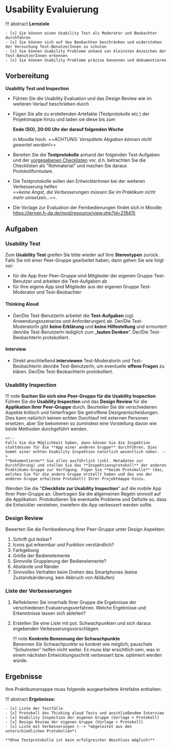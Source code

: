 # Usability Evaluierung

!!! abstract 
    **Lernziele**

    - [x] Sie können einen Usability Test als Moderator und Beobachter durchführen
    - [x] Sie können sich auf das Beobachten beschränken und widerstehen der Versuchung Test-BenutzerInnen zu schulen
    - [x] Sie können Usability Probleme anhand von kleinsten Anzeichen der Test-BenutzerInnen erkennen
    - [x] Sie können Usability Probleme präzise benennen und dokumentieren

## Vorbereitung



<!--
!!! warning
     **Vorbereitung der Testprotokolle (zu Hause!)**  
     Bereiten Sie die Testprotokolle vor anhand der folgenden Test-Aufgaben und der vorgegebenen Checklisten, d.h. betrachten Sie die Checklisten als "Rohmaterial" und machen Sie daraus Protokollformulare.

   
Die Testprotokolle sollen den Entwickler*innen bei der weiteren Verbesserung helfen (_keine Angst, die Verbesserungen müssen Sie im Praktikum nicht mehr umsetzen..._).

Alle **Protokolle** aus den folgenden Teilaufgaben kommen in die Projektmappe.
-->



**Usability Test und Inspection**

- Führen Sie die Usability Evaluation und das Design Review wie im weiteren Verlauf beschrieben durch
- Fügen Sie alle zu erstellenden Artefakte (Testprotokolle etc.) der Projektmappe hinzu und laden sie diese bis zum  
    
    __Ende (SO), 20:00 Uhr der darauf folgenden Woche__  
    
    in Moodle hoch.  ==_ACHTUNG: Verspätete Abgaben können nicht gewertet werden!_==

- Bereiten Sie die __Testprotokolle__ anhand der folgenden Test-Aufgaben und der [vorgegebenen Checklisten](https://lernen.h-da.de/mod/resource/view.php?id=218415) vor, d.h. betrachten Sie die Checklisten als "Rohmaterial" und machen Sie daraus Protokollformulare.   
- Die Testprotokolle sollen den EntwicklerInnen bei der weiteren Verbesserung helfen  
  ==_keine Angst, die Verbesserungen müssen Sie im Praktikum nicht mehr umsetzen..._==.
- Die Vorlage zur Evaluation der Fernbedienungen findet sich in Moodle:  
    <https://lernen.h-da.de/mod/resource/view.php?id=218415>



## Aufgaben

### Usability Test

<!--
!!! warning
    **Corona-Update**  
    Bitten Sie ein Familienmitglied oder eine andere externe Person den Test aus der Rolle des Stereotypen durchzuführen. Ggf. kann die/der Protokollant*in via Webcam beobachten und protokollieren. Falls Sie den Test am Emulator durchführen können Sie ein Screensharing oder ggf. sogar ein Tool wie [TeamViewer](https://www.teamviewer.com/de/) nutzen (falls die/der Tester nicht vor Ort anwesend ist).
-->

Zum **Usability Test** greifen Sie bitte wieder auf Ihre **Stereotypen** zurück. Falls Sie mit einer Peer-Gruppe gearbeitet haben, dann gehen Sie wie folgt vor:

* für die App Ihrer Peer-Gruppe sind Mitglieder der eigenen Gruppe Test-Benutzer und arbeiten die Test-Aufgaben ab
* für Ihre eigene App sind Mitglieder aus der eigenen Gruppe Test-Moderator und Test-Beobachter

#### Thinking Aloud
* Der/Die Test-BenutzerIn arbeitet die **Test-Aufgaben** (vgl. Anwendungsszenarios und Anforderungen) ab. Der/Die Test-ModeratorIn gibt **keine Erklärung** und **keine Hilfestellung** und ermuntert den/die Test-BenutzerIn lediglich zum „**lauten Denken**“. Der/Die Test-BeobachterIn protokolliert.
#### Interview
* Direkt anschließend **interviewen** Test-ModeratorIn und Test-BeobachterIn den/die Test-BenutzerIn, um eventuelle **offene Fragen** zu klären. Der/Die Test-BeobachterIn protokolliert.


### Usability Inspection

!!! note
    **Suchen Sie sich eine Peer-Gruppe für die Usability Inspection**  
    Führen Sie die **Usability Inspection** und das **Design Review** für die **Applikation Ihrer Peer-Gruppe** durch. Beurteilen Sie die verschiedenen Aspekte kritisch und hinterfragen Sie getroffene Designentscheidungen. Dies kann natürlich keinen echten Durchlauf mit externen Personen ersetzen, aber Sie bekommen so zumindest eine Vorstellung davon wie beide Methoden durchgeführt werden.
    
    <!--
    Falls Sie die Möglichkeit haben, dann können Sie die Inspektion stattdessen für die **App einer anderen Gruppe** durchführen. Dies kommt einer echten Usability Inspektion natürlich wesentlich näher. -->
    **Dokumentieren** Sie alles ausführlich (inkl. Metadaten zur Durchführung) und stellen Sie das **Inspektionsprotokoll** der anderen Praktikums-Gruppe zur Verfügung. Fügen Sie **beide Protokolle** (das, welches Sie für die andere Gruppe erstellt haben und das von der anderen Gruppe erhaltene Protokoll) Ihrer Projektmappe hinzu.

    
Wenden Sie die "**Checkliste zur Usability Inspection**" auf die mobile App Ihrer Peer-Gruppe an. Übertragen Sie die allgemeinen Regeln sinnvoll auf die Applikation. Protokollieren Sie eventuelle Probleme und Defizite so, dass die Entwickler verstehen, inwiefern die App verbessert werden sollte.

### Design Review
Bewerten Sie die Fernbedienung Ihrer Peer-Gruppe unter Design Aspekten:

1. Schrift gut lesbar?
2. Icons gut erkennbar und Funktion verständlich?
3. Farbgebung
4. Größe der Bedienelemente
5. Sinnvolle Gruppierung der Bedienelemente?
6. Abstände und Ränder
7. Sinnvolles Verhalten beim Drehen des Smartphones (keine Zustandsänderung, kein Abbruch von Abläufen)


### Liste der Verbesserungen

1. Reflektieren Sie innerhalb Ihrer Gruppe die Ergebnisse der verschiedenen Evaluierungsverfahren. Welche Ergebnisse und Erkenntnisse lassen sich ableiten? 
2. Erstellen Sie eine Liste mit pot. Schwachpunkten und sich daraus ergebenden Verbesserungsvorschlägen. 

    !!! note
        **Konkrete Benennung der Schwachpunkte**   
        Benennen Sie Schwachpunkte so konkret wie möglich; pauschale "Schulnoten" helfen nicht weiter. Es muss klar ersichtlich sein, was in einem nächsten Entwicklungsschritt verbessert bzw. optimiert werden würde.


## Ergebnisse
<!-- 
Die folgenden Ergebnisse müssen für eine erfolgreiche Testierung der Praktikumseinheit und einer erfolgreichen Endabnahme des Semesterprojekts vorliegen: -->
Ihre Praktikumsmappe muss folgende ausgearbeitete Artefakte enthalten: 

!!! abstract
    __Ergebnisse:__

    - [x] Liste der Testfälle 
    - [x] Protokoll des Thinking aloud Tests und anschließendem Interview
    - [x] Usability Inspection der eigenen Gruppe (Vorlage + Protokoll)
    - [x] Design Review der eigenen Gruppe (Vorlage + Protokoll)
    - [x] Liste mit Verbesserungen (--> *abgeleitet aus den unterschiedlichen Protokollen*)

    **Ohne Testprotokolle ist kein erfolgreicher Abschluss möglich!**